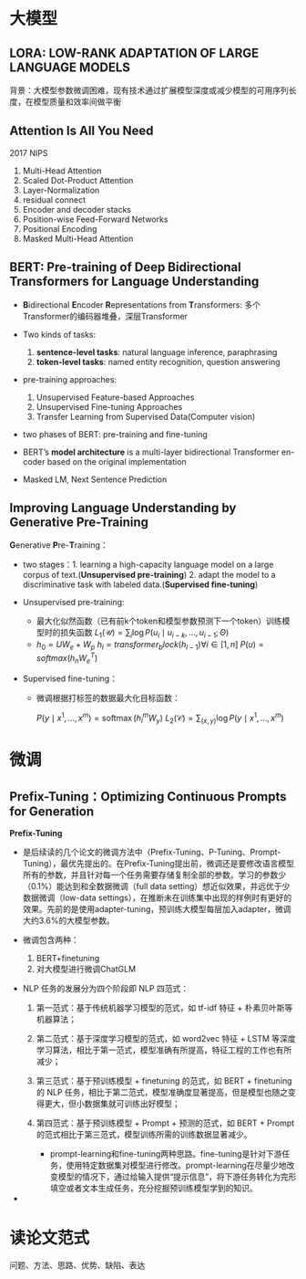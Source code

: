 # 大模型

## LORA: LOW-RANK ADAPTATION OF LARGE LANGUAGE MODELS

背景：大模型参数微调困难，现有技术通过扩展模型深度或减少模型的可用序列长度，在模型质量和效率间做平衡

## Attention Is All You Need

2017 NIPS

1. Multi-Head Attention
2. Scaled Dot-Product Attention
3. Layer-Normalization
4. residual connect
5. Encoder and decoder stacks
6. Position-wise Feed-Forward Networks
7. Positional Encoding
8. Masked Multi-Head Attention

## BERT: Pre-training of Deep Bidirectional Transformers for Language Understanding

* **B**idirectional **E**ncoder **R**epresentations from **T**ransformers: 多个Transformer的编码器堆叠，深层Transformer

* Two kinds of tasks:
  1. **sentence-level tasks**: natural language inference, paraphrasing
  2. **token-level tasks**: named entity recognition, question answering

* pre-training approaches:
  1. Unsupervised Feature-based Approaches
  2. Unsupervised Fine-tuning Approaches
  3. Transfer Learning from Supervised Data(Computer vision)

* two phases of BERT: pre-training and fine-tuning

* BERT’s **model architecture** is a multi-layer bidirectional Transformer en- coder based on the original implementation

* Masked LM, Next Sentence Prediction


## Improving Language Understanding by Generative Pre-Training

**G**enerative **P**re-**T**raining：

* two stages：1. learning a high-capacity language model on a large corpus of text.(**Unsupervised pre-training**) 2. adapt the model to a discriminative task with labeled data.(**Supervised fine-tuning**)

* Unsupervised pre-training:

  * 最大化似然函数（已有前k个token和模型参数预测下一个token）训练模型时的损失函数
    $L_{1}(\mathcal{U})=\sum_{i} \log P\left(u_{i} \mid u_{i-k}, \ldots, u_{i-1} ; \Theta\right)$
  * $h_0=UW_e+W_p$
    $h_l=transformer_block(h_{l-1})\forall i \in[1, n]$
    $P(u)=softmax(h_nW_e^T)$

* Supervised fine-tuning：

  * 微调根据打标签的数据最大化目标函数：

    $P\left(y \mid x^{1}, \ldots, x^{m}\right)=\operatorname{softmax}\left(h_{l}^{m} W_{y}\right)$
    $L_{2}(\mathcal{C})=\sum_{(x, y)} \log P\left(y \mid x^{1}, \ldots, x^{m}\right)$

# 微调

## Prefix-Tuning：Optimizing Continuous Prompts for Generation

**Prefix-Tuning**

* 是后续读的几个论文的微调方法中（Prefix-Tuning、P-Tuning、Prompt-Tuning），最优先提出的。在Prefix-Tuning提出前，微调还是要修改语言模型所有的参数，并且针对每一个任务需要存储复制全部的参数。学习的参数少（0.1%）能达到和全数据微调（full data setting）想近似效果，并远优于少数据微调（low-data settings），在推断未在训练集中出现的样例时有更好的效果。先前的是使用adapter-tuning，预训练大模型每层加入adapter，微调大约3.6%的大模型参数。
* 微调包含两种：
  1. BERT+finetuning
  2. 对大模型进行微调ChatGLM

* NLP 任务的发展分为四个阶段即 NLP 四范式：

  1. 第一范式：基于传统机器学习模型的范式，如 tf-idf 特征 + 朴素贝叶斯等机器算法；

  2. 第二范式：基于深度学习模型的范式，如 word2vec 特征 + LSTM 等深度学习算法，相比于第一范式，模型准确有所提高，特征工程的工作也有所减少；

  3. 第三范式：基于预训练模型 + finetuning 的范式，如 BERT + finetuning 的 NLP 任务，相比于第二范式，模型准确度显著提高，但是模型也随之变得更大，但小数据集就可训练出好模型；

  4. 第四范式：基于预训练模型 + Prompt + 预测的范式，如 BERT + Prompt 的范式相比于第三范式，模型训练所需的训练数据显著减少。
     * prompt-learning和fine-tuning两种思路。fine-tuning是针对下游任务，使用特定数据集对模型进行修改。prompt-learning在尽量少地改变模型的情况下，通过给输入提供“提示信息”，将下游任务转化为完形填空或者文本生成任务，充分挖掘预训练模型学到的知识。

* 

# 读论文范式

问题、方法、思路、优势、缺陷、表达

